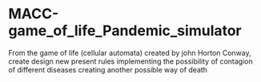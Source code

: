 # MACC-game_of_life_Pandemic_simulator
From the game of life (cellular automata) created by john Horton Conway, create design new present rules implementing the possibility of contagion of different diseases creating another possible way of death
